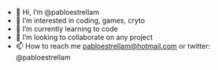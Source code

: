 - 👋 Hi, I’m @pabloestrellam
- 👀 I’m interested in coding, games, cryto
- 🌱 I’m currently learning to code
- 💞️ I’m looking to collaborate on any project 
- 📫 How to reach me pabloestrellam@hotmail.com or twitter: @pabloestrellam

<!---
pabloestrellam/pabloestrellam is a ✨ special ✨ repository because its `README.md` (this file) appears on your GitHub profile.
You can click the Preview link to take a look at your changes.
--->
